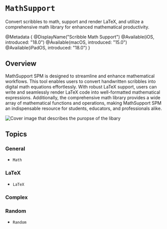 # ``MathSupport``

Convert scribbles to math, support and render LaTeX, and utilize a comprehensive math library for enhanced mathematical productivity.

@Metadata {
    @DisplayName("Scribble Math Support")
    @Available(iOS, introduced: "18.0")
    @Available(macOS, introduced: "15.0")
    @Available(iPadOS, introduced: "18.0")
}

## Overview

MathSupport SPM is designed to streamline and enhance mathematical workflows. This tool enables users to convert handwritten scribbles into digital math equations effortlessly. With robust LaTeX support, users can write and seamlessly render LaTeX code into well-formatted mathematical expressions. Additionally, the comprehensive math library provides a wide array of mathematical functions and operations, making MathSupport SPM an indispensable resource for students, educators, and professionals alike.

![Cover image that describes the puropse of the libary](cover.png)

## Topics

### General
- ``Math``

### LaTeX

- ``LaTeX``

### Complex

### Random

- ``Random``

